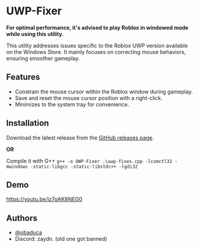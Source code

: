# UWP-Fixer

**For optimal performance, it's advised to play Roblox in windowed mode while using this utility.**

This utility addresses issues specific to the Roblox UWP version available on the Windows Store. It mainly focuses on correcting mouse behaviors, ensuring smoother gameplay.

## Features

- Constrain the mouse cursor within the Roblox window during gameplay.
- Save and reset the mouse cursor position with a right-click.
- Minimizes to the system tray for convenience.


## Installation

Download the latest release from the [GitHub releases page](https://github.com/obaduca/UWP-Fixer/releases).

**OR**

Compile it with G++
``g++ -o UWP-Fixer .\uwp-fixes.cpp -lcomctl32 -mwindows -static-libgcc -static-libstdc++ -lgdi32``


## Demo

https://youtu.be/iz7oAK8NEG0
## Authors

- [@obaduca](https://www.github.com/obaduca)
- Discord: zaydn. (old one got banned)
